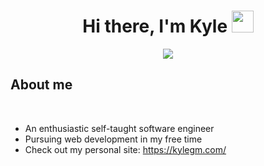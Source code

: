 <h1 align="center"><b>Hi there, I'm Kyle </b><img src="https://media.giphy.com/media/hvRJCLFzcasrR4ia7z/giphy.gif" width="35"></h1>
<p align="center">
  <a href="https://github.com/DenverCoder1/readme-typing-svg"><img src="https://readme-typing-svg.demolab.com/?font=Inter&duration=4500&pause=500&color=38BDF8&background=FFFFFF00&center=true&vCenter=true&width=435&lines=Entrepreneur+;Software+Engineer;Computer+Science+Student"></a>
</p>


## **About me**
<br>

- An enthusiastic self-taught software engineer
- Pursuing web development in my free time
- Check out my personal site: https://kylegm.com/

<br>
